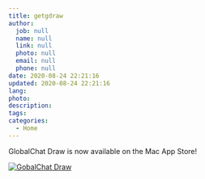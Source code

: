 ```yaml
---
title: getgdraw
author:
  job: null
  name: null
  link: null
  photo: null
  email: null
  phone: null
date: 2020-08-24 22:21:16
updated: 2020-08-24 22:21:16
lang:
photo:
description:
tags:
categories:
  - Home
---
```


GlobalChat Draw is now available on the Mac App Store!


[![GobalChat Draw](/images/Download_on_the_Mac_App_Store_Badge_US-UK_RGB_blk_092917.svg)](https://apps.apple.com/us/app/globalchat-draw/id1525630738?mt=12)
